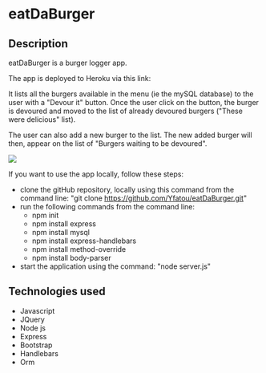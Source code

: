 # eatDaBurger

## Description
eatDaBurger is a burger logger app.

The app is deployed to Heroku via this link: 

It lists all the burgers available in the menu (ie the mySQL database) to the user with a "Devour it" button.
Once the user click on the button, the burger is devoured and moved to the list of already devoured burgers ("These were delicious" list).

The user can also add a new burger to the list.
The new added burger will then, appear on the list of "Burgers waiting to be devoured".


![](app_demo.gif)

If you want to use the app locally, follow these steps:
 - clone the gitHub repository, locally using this command from the command line: "git clone https://github.com/Yfatou/eatDaBurger.git"
 - run the following commands from the command line:
    * npm init
    * npm install express
    * npm install mysql
    * npm install express-handlebars
    * npm install method-override
    * npm install body-parser
 - start the application using the command: "node server.js"

## Technologies used
   * Javascript
   * JQuery
   * Node js
   * Express
   * Bootstrap
   * Handlebars
   * Orm